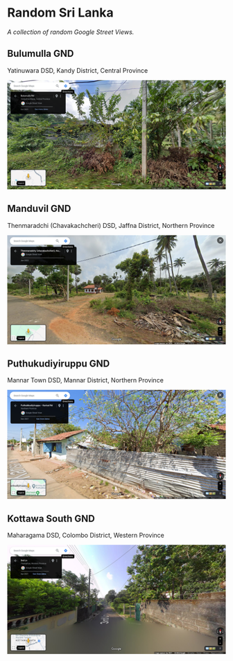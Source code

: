 # Random Sri Lanka

*A collection of random Google Street Views.*

<div id="image-info">

## Bulumulla GND

Yatinuwara DSD, Kandy District, Central Province

![LK-2136390](data/images/LK-2136390.7270535-80572539.png)

</div>

<div id="image-info">

## Manduvil GND

Thenmaradchi (Chavakachcheri) DSD, Jaffna District, Northern Province

![LK-4130085](data/images/LK-4130085.9677394-80174283.png)

</div>

<div id="image-info">

## Puthukudiyiruppu GND

Mannar Town DSD, Mannar District, Northern Province

![LK-4203070](data/images/LK-4203070.9051676-79854248.png)

</div>

<div id="image-info">

## Kottawa South GND

Maharagama DSD, Colombo District, Western Province

![LK-1121130](data/images/LK-1121130.6848683-79966434.png)

</div>
